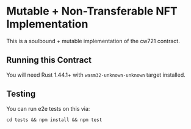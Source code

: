 # Mutable + Non-Transferable NFT Implementation

This is a soulbound + mutable implementation of the cw721 contract.

## Running this Contract

You will need Rust 1.44.1+ with `wasm32-unknown-unknown` target installed.

## Testing

You can run e2e tests on this via:

`cd tests && npm install && npm test`

